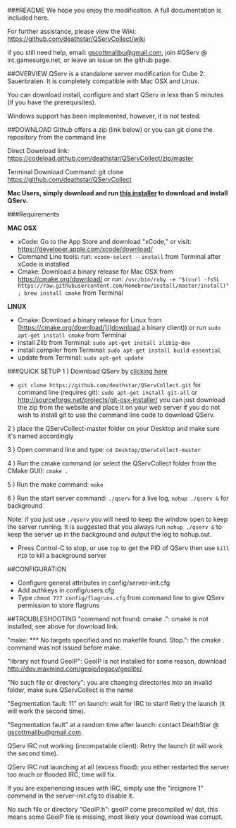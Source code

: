 ###README
We hope you enjoy the modification. A full documentation is included here.

For further assistance, please view the Wiki: https://github.com/deathstar/QServCollect/wiki

if you still need help, email: gscottmalibu@gmail.com, join #QServ @ irc.gamesurge.net, or leave an issue on the github page.

##OVERVIEW
QServ is a standalone server modification for Cube 2: Sauerbraten. It is completely compatible with Mac OSX and Linux.

You can download install, configure and start QServ in less than 5 minutes (if you have the prerequisites).

Windows support has been implemented, however, it is not tested.


##DOWNLOAD
Github offers a zip (link below) or you can git clone the repository from the command line

Direct Download link: https://codeload.github.com/deathstar/QServCollect/zip/master

Terminal Download Command: git clone https://github.com/deathstar/QServCollect

**Mac Users, simply download and run [this installer](http://techmaster.mooo.com/download/QServ-Installer.zip) to download and install QServ.**

###Requirements

**MAC OSX**

- xCode: Go to the App Store and download "xCode," or visit: https://developer.apple.com/xcode/download/
- Command Line tools: run: `xcode-select --install` from Terminal after xCode is installed
- Cmake: Download a binary release for Mac OSX from https://cmake.org/download/ or run: `/usr/bin/ruby -e "$(curl -fsSL https://raw.githubusercontent.com/Homebrew/install/master/install)"; brew install cmake` from Terminal

**LINUX**

 - Cmake: Download a binary release for Linux from [https://cmake.org/download/]((download a binary client)) or run `sudo apt-get install cmake` from Terminal
 - install Zlib from Terminal: `sudo apt-get install zlib1g-dev`
 - install compiler from Terminal: `sudo apt-get install build-essential`
 - update from Terminal: `sudo apt-get update`

###QUICK SETUP
1 ) Download QServ by [clicking here](https://codeload.github.com/deathstar/QServCollect/zip/master) 

- `git clone https://github.com/deathstar/QServCollect.git` for command line 
(requires git): `sudo apt-get install git-all` or http://sourceforge.net/projects/git-osx-installer/
you can just download the zip from the website and place it on your web server if you do not wish to install git to use the command line code to download QServ.

2 ) place the QServCollect-master folder on your Desktop and make sure it's named accordingly 

3 ) Open command line and type: `cd Desktop/QServCollect-master`

4 ) Run the cmake command (or select the QServCollect folder from the CMake GUI): `cmake .`

5 ) Run the make command: `make`

6 ) Run the start server command: `./qserv` for a live log, `nohup ./qserv &` for background

Note: if you just use `./qserv` you will need to keep the window open to keep the server running. It is suggested that you always run `nohup ./qserv &` to keep the server up in the background and output the log to nohup.out.

- Press Control-C to stop, or use `top` to get the PID of QServ then use `kill PID` to kill a background server

##CONFIGURATION
- Configure general attributes in config/server-init.cfg
- Add authkeys in config/users.cfg
- Type `chmod 777 config/flagruns.cfg` from command line to give QServ permission to store flagruns

##TROUBLESHOOTING
"command not found: cmake .": cmake is not installed, see above for download link.

"make: *** No targets specified and no makefile found.  Stop.": the cmake . command was not issued before make.

"library not found GeoIP": GeoIP is not installed for some reason, download http://dev.maxmind.com/geoip/legacy/geolite/.

"No such file or directory": you are changing directories into an invalid folder, make sure QServCollect is the name

"Segmentation fault: 11" on launch: wait for IRC to start! Retry the launch (it will work the second time).
 
"Segmentation fault" at a random time after launch: contact DeathStar @ gscottmalibu@gmail.com.

QServ IRC not working (incompatable client): Retry the launch (it will work the second time).

QServ IRC not launching at all (excess flood): you either restarted the server too much or flooded IRC, time will fix.

If you are experiencing issues with IRC, simply use the "ircignore 1" command in the server-init.cfg to disable it.

No such file or directory "GeoIP.h": geoIP come precompiled w/ dat, this means some GeoIP file is missing, most likely your download was corrupt.
